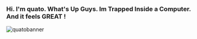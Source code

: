 ### Hi. I'm quato. What's Up Guys. Im Trapped Inside a Computer. And it feels GREAT !



![quatobanner](https://github.com/user-attachments/assets/f061058d-142b-484d-b7e9-fbf1a07c5f6e)
